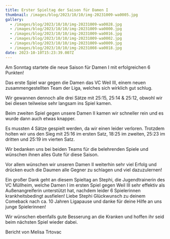 ```yaml
---
title: Erster Spieltag der Saison für Damen I
thumbnail: /images/blog/2023/10/10/img-20231009-wa0005.jpg
gallery:
  - /images/blog/2023/10/10/img-20231009-wa0028.jpg
  - /images/blog/2023/10/10/img-20231009-wa0000.jpg
  - /images/blog/2023/10/10/img-20231009-wa0016.jpg
  - /images/blog/2023/10/10/img-20231009-wa0002.jpg
  - /images/blog/2023/10/10/img-20231009-wa0009.jpg
  - /images/blog/2023/10/10/img-20231008-wa0018.jpg
date: 2023-10-10T15:23:39.007Z
---
```


Am Sonntag startete die neue Saison für Damen I mit erfolgreichen 6 Punkten!

Das erste Spiel war gegen die Damen das VC Weil III, einem neuen zusammengestellten Team der Liga, welches sich wirklich gut schlug.

Wir gewannen dennoch alle drei Sätze mit 25:15, 25:14 & 25:12, obwohl wir bei diesen teilweise sehr langsam ins Spiel kamen.

Beim zweiten Spiel gegen unsere Damen II kamen wir schneller rein und es wurde dann auch etwas knapper.

Es mussten 4 Sätze gespielt werden, da wir einen leider verloren. Trotzdem holten wir uns den Sieg mit 25:16 im ersten Satz, 18:25 im zweiten, 25:23 im dritten und 25:19 im vierten Satz.

Wir bedanken uns bei beiden Teams für die belehrenden Spiele und wünschen ihnen alles Gute für diese Saison.

Vor allem wünschen wir unseren Damen II weiterhin sehr viel Erfolg und drücken euch die Daumen alle Gegner zu schlagen und viel dazuzulernen!

Ein großer Dank geht an diesem Spieltag an Stephi, die Jugendtrainerin des VC Müllheim, welche Damen I im ersten Spiel gegen Weil III sehr effektiv als Außenangreiferin unterstützt hat, nachdem leider 6 Spielerinnen krankheitsbedingt ausfielen! Liebe Stephi Glückwunsch zu deinem Comeback nach ca. 10 Jahren Ligapause und danke für deine Hilfe an uns junge Spielerinnen!

Wir wünschen ebenfalls gute Besserung an die Kranken und hoffen ihr seid beim nächsten Spiel wieder dabei.

Bericht von Melisa Trtovac
